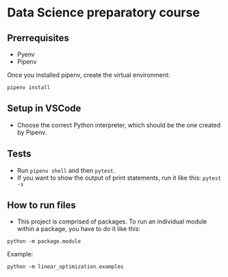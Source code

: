 # Data Science preparatory course

## Prerrequisites

* Pyenv
* Pipenv

Once you installed pipenv, create the virtual environment:

```terminal
pipenv install
```

## Setup in VSCode

* Choose the correct Python interpreter, which should be the one created by Pipenv.

## Tests

* Run `pipenv shell` and then `pytest`.
* If you want to show the output of print statements, run it like this: `pytest -s`

## How to run files

* This project is comprised of packages. To run an individual module within a package, you have to do it like this:

```terminal
python -m package.module
```

Example:

```terminal
python -m linear_optimization.examples
```
